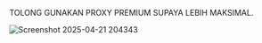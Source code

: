 TOLONG GUNAKAN PROXY PREMIUM SUPAYA LEBIH MAKSIMAL. 

![Screenshot 2025-04-21 204343](https://github.com/user-attachments/assets/355cae12-3319-4879-8638-698f35685e31)
